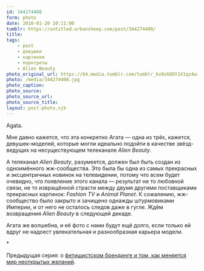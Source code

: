```yaml
---
id: 344274408
form: photo
date: 2010-01-20 10:11:00
tumblr: https://untitled.urbansheep.com/post/344274408/
title:
tags:
    - post
    - девушки
    - картинки
    - порнтреты
    - Alien Beauty
photo_original_url: https://64.media.tumblr.com/tumblr_kv0z68OY1X1qz4wzio1_1280.jpg
photo: /media/344274408.jpg
photo_caption: 
photo_source:
photo_source_url:
photo_source_title:
layout: post-photo.njk
---
```


<p>Agata.</p>

<p>Мне давно кажется, что эта конкретно Агата — одна из трёх, кажется, девушек-моделей, которые могли идеально подойти в качестве звёзд-ведущих на несуществующем телеканале <i>Alien Beauty</i>.</p>

<p>А телеканал <i>Alien Beauty</i>, разумеется, должен был быть создан из одноимённого жж-сообщества. Это была бы одна из самых прекрасных и эксцентричных новинок на телевидении, потому что всем будет очевидно, что появление этого канала — результат не то любовной связи, не то извращённой страсти между двумя другими поставщиками прекрасных картинок: <i>Fashion TV</i> и <i>Animal Planet</i>. К сожалению, жж-сообщество было закрыто и зачищено однажды штурмовиками Империи, и от него не осталось следов даже в гугле. Ждём возвращения <i>Alien Beauty</i> в следующей декаде.</p>

<p>Агата же волшебна, и её фото с нами будут ещё долго, если только ей вдруг не надоест увлекательная и разнообразная карьера модели.</p>

<p>*</p>

<p>Предыдущая серия: о <a href="http://untitled.urbansheep.ru/post/216345993">фетишистском брендинге и том, как меняется мир неоткрытых желаний</a>.</p>
